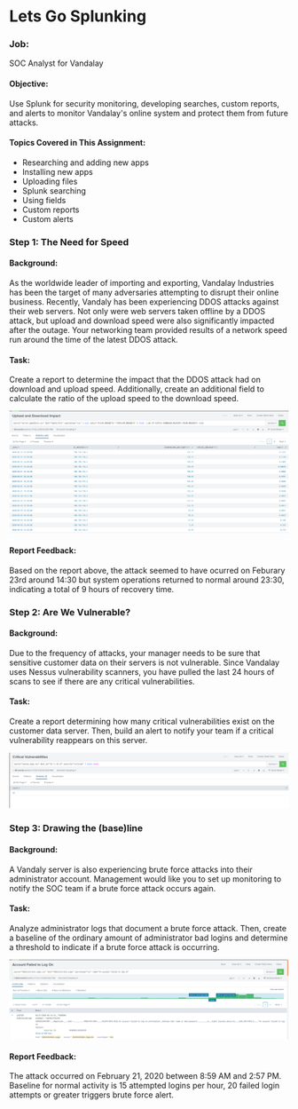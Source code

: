 # Lets Go Splunking
### Job:
SOC Analyst for Vandalay
#### Objective:
Use Splunk for security monitoring, developing searches, custom reports, and alerts to monitor Vandalay's online system and protect them from future attacks.
#### Topics Covered in This Assignment:
- Researching and adding new apps
- Installing new apps
- Uploading files
- Splunk searching
- Using fields
- Custom reports
- Custom alerts
### Step 1: The Need for Speed
#### Background:
As the worldwide leader of importing and exporting, Vandalay Industries has been the target of many adversaries attempting to disrupt their online business. Recently, Vandaly has been experiencing DDOS attacks against their web servers.
Not only were web servers taken offline by a DDOS attack, but upload and download speed were also significantly impacted after the outage. Your networking team provided results of a network speed run around the time of the latest DDOS attack.
#### Task:
Create a report to determine the impact that the DDOS attack had on download and upload speed. Additionally, create an additional field to calculate the ratio of the upload speed to the download speed.

![DDoS Attack](https://github.com/ABliss523/Lets-go-Splunking-/blob/main/Vandalay%20Cyber%20Reports/Upload%20and%20Download%20Impact.PNG)

#### Report Feedback:
Based on the report above, the attack seemed to have ocurred on Feburary 23rd around 14:30 but system operations returned to normal around 23:30, indicating a total of 9 hours of recovery time.
### Step 2: Are We Vulnerable?
#### Background:
Due to the frequency of attacks, your manager needs to be sure that sensitive customer data on their servers is not vulnerable. Since Vandalay uses Nessus vulnerability scanners, you have pulled the last 24 hours of scans to see if there are any critical vulnerabilities.
#### Task:
Create a report determining how many critical vulnerabilities exist on the customer data server. Then, build an alert to notify your team if a critical vulnerability reappears on this server.

![Critical Vulnerabilities](https://github.com/ABliss523/Lets-go-Splunking-/blob/main/Vandalay%20Cyber%20Reports/Critical%20Vulnerabilities.PNG)

### Step 3: Drawing the (base)line
#### Background:
A Vandaly server is also experiencing brute force attacks into their administrator account. Management would like you to set up monitoring to notify the SOC team if a brute force attack occurs again.
#### Task:
Analyze administrator logs that document a brute force attack. Then, create a baseline of the ordinary amount of administrator bad logins and determine a threshold to indicate if a brute force attack is occurring.

![Brute Force Attack](https://github.com/ABliss523/Lets-go-Splunking-/blob/main/Vandalay%20Cyber%20Reports/Failed%20Logins.PNG)

#### Report Feedback:
The attack occurred on February 21, 2020 between 8:59 AM and 2:57 PM. Baseline for normal activity is 15 attempted logins per hour, 20 failed login attempts or greater triggers brute force alert.

